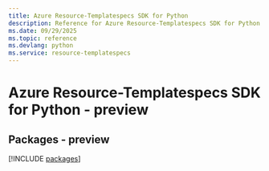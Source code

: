 ```yaml
---
title: Azure Resource-Templatespecs SDK for Python
description: Reference for Azure Resource-Templatespecs SDK for Python
ms.date: 09/29/2025
ms.topic: reference
ms.devlang: python
ms.service: resource-templatespecs
---
```

# Azure Resource-Templatespecs SDK for Python - preview
## Packages - preview
[!INCLUDE [packages](resource-templatespecs-index.md)]